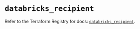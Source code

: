 # `databricks_recipient`

Refer to the Terraform Registry for docs: [`databricks_recipient`](https://registry.terraform.io/providers/databricks/databricks/1.36.0/docs/resources/recipient).
